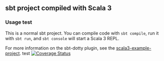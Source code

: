 ## sbt project compiled with Scala 3

### Usage test

This is a normal sbt project. You can compile code with `sbt compile`, run it with `sbt run`, and `sbt console` will start a Scala 3 REPL.

For more information on the sbt-dotty plugin, see the
[scala3-example-project](https://github.com/scala/scala3-example-project/blob/main/README.md).
test
[![Coverage Status](https://coveralls.io/repos/github/eFabi11/minesweeper/badge.svg)](https://coveralls.io/github/eFabi11/minesweeper)

